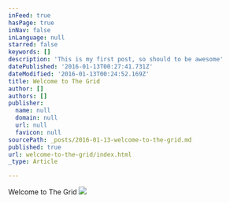 ```yaml
---
inFeed: true
hasPage: true
inNav: false
inLanguage: null
starred: false
keywords: []
description: 'This is my first post, so should to be awesome'
datePublished: '2016-01-13T00:27:41.731Z'
dateModified: '2016-01-13T00:24:52.169Z'
title: Welcome to The Grid
author: []
authors: []
publisher:
  name: null
  domain: null
  url: null
  favicon: null
sourcePath: _posts/2016-01-13-welcome-to-the-grid.md
published: true
url: welcome-to-the-grid/index.html
_type: Article

---
```

Welcome to The Grid
![](https://the-grid-user-content.s3-us-west-2.amazonaws.com/2483e15d-8f43-40bb-8e5e-54decda71b01.jpg)